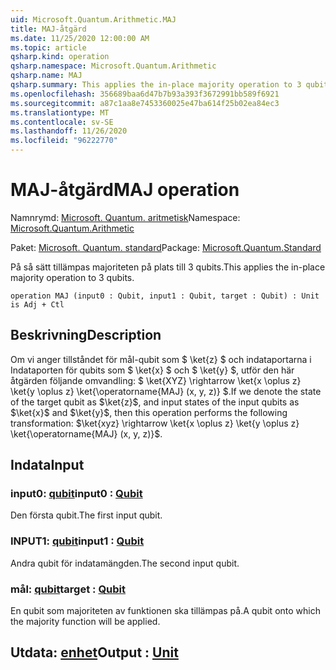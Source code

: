 ```yaml
---
uid: Microsoft.Quantum.Arithmetic.MAJ
title: MAJ-åtgärd
ms.date: 11/25/2020 12:00:00 AM
ms.topic: article
qsharp.kind: operation
qsharp.namespace: Microsoft.Quantum.Arithmetic
qsharp.name: MAJ
qsharp.summary: This applies the in-place majority operation to 3 qubits.
ms.openlocfilehash: 356689baa6d47b7b93a393f3672991bb589f6921
ms.sourcegitcommit: a87c1aa8e7453360025e47ba614f25b02ea84ec3
ms.translationtype: MT
ms.contentlocale: sv-SE
ms.lasthandoff: 11/26/2020
ms.locfileid: "96222770"
---
```

# <a name="maj-operation"></a><span data-ttu-id="3c7dd-102">MAJ-åtgärd</span><span class="sxs-lookup"><span data-stu-id="3c7dd-102">MAJ operation</span></span>

<span data-ttu-id="3c7dd-103">Namnrymd: [Microsoft. Quantum. aritmetisk](xref:Microsoft.Quantum.Arithmetic)</span><span class="sxs-lookup"><span data-stu-id="3c7dd-103">Namespace: [Microsoft.Quantum.Arithmetic](xref:Microsoft.Quantum.Arithmetic)</span></span>

<span data-ttu-id="3c7dd-104">Paket: [Microsoft. Quantum. standard](https://nuget.org/packages/Microsoft.Quantum.Standard)</span><span class="sxs-lookup"><span data-stu-id="3c7dd-104">Package: [Microsoft.Quantum.Standard](https://nuget.org/packages/Microsoft.Quantum.Standard)</span></span>


<span data-ttu-id="3c7dd-105">På så sätt tillämpas majoriteten på plats till 3 qubits.</span><span class="sxs-lookup"><span data-stu-id="3c7dd-105">This applies the in-place majority operation to 3 qubits.</span></span>

```qsharp
operation MAJ (input0 : Qubit, input1 : Qubit, target : Qubit) : Unit is Adj + Ctl
```


## <a name="description"></a><span data-ttu-id="3c7dd-106">Beskrivning</span><span class="sxs-lookup"><span data-stu-id="3c7dd-106">Description</span></span>

<span data-ttu-id="3c7dd-107">Om vi anger tillståndet för mål-qubit som $ \ket{z} $ och indataportarna i Indataporten för qubits som $ \ket{x} $ och $ \ket{y} $, utför den här åtgärden följande omvandling: $ \ket{XYZ} \rightarrow \ket{x \oplus z} \ket{y \oplus z} \ket{\operatorname{MAJ} (x, y, z)} $.</span><span class="sxs-lookup"><span data-stu-id="3c7dd-107">If we denote the state of the target qubit as $\ket{z}$, and input states of the input qubits as $\ket{x}$ and $\ket{y}$, then this operation performs the following transformation: $\ket{xyz} \rightarrow \ket{x \oplus z} \ket{y \oplus z} \ket{\operatorname{MAJ} (x, y, z)}$.</span></span>

## <a name="input"></a><span data-ttu-id="3c7dd-108">Indata</span><span class="sxs-lookup"><span data-stu-id="3c7dd-108">Input</span></span>

### <a name="input0--qubit"></a><span data-ttu-id="3c7dd-109">input0: [qubit](xref:microsoft.quantum.lang-ref.qubit)</span><span class="sxs-lookup"><span data-stu-id="3c7dd-109">input0 : [Qubit](xref:microsoft.quantum.lang-ref.qubit)</span></span>

<span data-ttu-id="3c7dd-110">Den första qubit.</span><span class="sxs-lookup"><span data-stu-id="3c7dd-110">The first input qubit.</span></span>


### <a name="input1--qubit"></a><span data-ttu-id="3c7dd-111">INPUT1: [qubit](xref:microsoft.quantum.lang-ref.qubit)</span><span class="sxs-lookup"><span data-stu-id="3c7dd-111">input1 : [Qubit](xref:microsoft.quantum.lang-ref.qubit)</span></span>

<span data-ttu-id="3c7dd-112">Andra qubit för indatamängden.</span><span class="sxs-lookup"><span data-stu-id="3c7dd-112">The second input qubit.</span></span>


### <a name="target--qubit"></a><span data-ttu-id="3c7dd-113">mål: [qubit](xref:microsoft.quantum.lang-ref.qubit)</span><span class="sxs-lookup"><span data-stu-id="3c7dd-113">target : [Qubit](xref:microsoft.quantum.lang-ref.qubit)</span></span>

<span data-ttu-id="3c7dd-114">En qubit som majoriteten av funktionen ska tillämpas på.</span><span class="sxs-lookup"><span data-stu-id="3c7dd-114">A qubit onto which the majority function will be applied.</span></span>



## <a name="output--unit"></a><span data-ttu-id="3c7dd-115">Utdata: [enhet](xref:microsoft.quantum.lang-ref.unit)</span><span class="sxs-lookup"><span data-stu-id="3c7dd-115">Output : [Unit](xref:microsoft.quantum.lang-ref.unit)</span></span>

